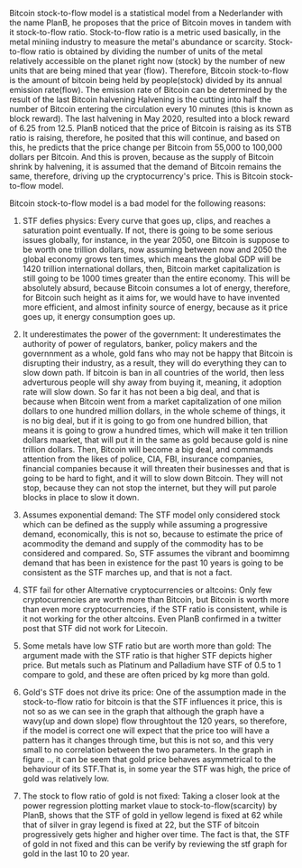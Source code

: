 Bitcoin stock-to-flow model is a statistical model from a Nederlander with the name PlanB, he proposes that
the price of Bitcoin moves in tandem with it stock-to-flow ratio. Stock-to-flow ratio is a metric used basically, 
in the metal miniing industry to measure the metal's abundance or scarcity. Stock-to-flow ratio is obtained by dividing
the number of units of the metal relatively accessible on the planet right now (stock) by the number of new units that 
are being mined that year (flow). Therefore, Bitcoin stock-to-flow is the amount of bitcoin being held by people(stock) divided 
by its annual emission rate(flow). The emission rate of Bitcoin can be determined by the result of the last Bitcoin halvening
Halvening is the cutting into half the number of Bitcoin entering the circulation every 10 minutes (this is known as block reward).
The last halvening in May 2020, resulted into a block reward of 6.25 from 12.5. PlanB noticed that the price of Bitcoin is raising 
as its STB ratio is raising, therefore, he posited that this will continue, and based on this, he predicts that the price change per Bitcoin
from 55,000 to 100,000 dollars per Bitcoin. And this is proven, because as the supply of Bitcoin shrink by halvening, it is assumed
that the demand of Bitcoin remains the same, therefore, driving up the cryptocurrency's price. This is Bitcoin stock-to-flow model. 

Bitcoin stock-to-flow model is a bad model for the following reasons:

1. STF defies physics: Every curve that goes up, clips, and reaches a saturation point eventually. If not, there is going to be 
some serious issues globally, for instance, in the year 2050, one Bitcoin is suppose to be worth one trillion dollars, now assuming
between now and 2050 the global economy grows ten times, which means the global GDP will be 1420 trillion international dollars, then, Bitcoin
market capitalization is still going to be 1000 times greater than the entire economy. This will be absolutely absurd, because Bitcoin
consumes a lot of energy, therefore, for Bitcoin such height as it aims for, we would have to have invented more efficient, and almost
infinity source of energy, because as it price goes up, it energy consumption goes up. 

2. It underestimates the power of the government: It underestimates the authority of power of regulators, banker, policy makers
and the governnment as a whole, gold fans who may not be happy that Bitcoin is disrupting their industry, as a result, they will 
do everything they can to slow down path. If bitcoin is ban in all countries of the world, then less adverturous people will shy 
away from buying it, meaning, it adoption rate will slow down. So far it has not been a big deal, and that is because when Bitcoin 
went from a market capitalization of one milion dollars to one hundred million dollars, in the whole scheme of things, it is no big deal,
but if it is going to go from one hundred billion, that means it is going to grow a hundred times, which will make it ten trillion 
dollars maarket, that will put it in the same as gold because gold is nine trillion dollars. Then, Bitcoin will become a big deal, 
and commands attention from the likes of police, CIA, FBI, insurance companies, financial companies because it will threaten their 
businesses and that is going to be hard to fight, and it will to slow down Bitcoin. They will not stop, because they can not stop
the internet, but they will put parole blocks in place to slow it down.

3. Assumes exponential demand: The STF model only considered stock which can be defined as the supply while assuming a 
progressive demand, economically, this is not so, because to estimate the price of acommodity the demand and supply of the 
commodity has to be considered and compared. So, STF assumes the vibrant and boomimng demand that has been in existence 
for the past 10 years is going to be consistent as the STF marches up, and that is not a fact.

4. STF fail for other Alternative cryptocurrencies or altcoins: Only few cryptocurrencies are worth more 
than Bitcoin, but Bitcoin is worth more than even more cryptocurrencies, if the STF ratio is consistent,
while is it not working for the other altcoins. Even PlanB confirmed in a twitter post that STF did
not work for Litecoin.

5. Some metals have low STF ratio but are worth more than gold: The argument made with the STF ratio 
is that higher STF depicts higher price. But metals such as Platinum and Palladium have STF of 0.5 to 1 compare to gold,
and these are often priced by kg more than gold.

6. Gold's STF does not drive its price: One of the assumption made in the stock-to-flow ratio for bitcoin
is that the STF influences it price, this is not so as we can see in the graph that although the 
graph have a wavy(up and down slope) flow throughtout the 120 years, so therefore, if the model is correct one will
expect that the price too will have a pattern has it changes through time, but this is not so, and this very small to no
correlation between the two parameters. In the graph in figure .., it can be seem that gold price 
behaves asymmetrical to the behaviour of its STF.That is, in some year the STF was high, the price of 
gold was relatively low.

7. The stock to flow ratio of gold is not fixed: Taking a closer look at the power regression 
plotting market vlaue to stock-to-flow(scarcity) by PlanB, shows that the STF of gold
in yellow legend is fixed at 62 while that of silver in gray legend is fixed at 22, but 
the STF of bitcoin progressively gets higher and higher over time. The fact is that, the 
STF of gold in not fixed and this can be verify by reviewing the stf graph for gold in the last 10 to 20 year.